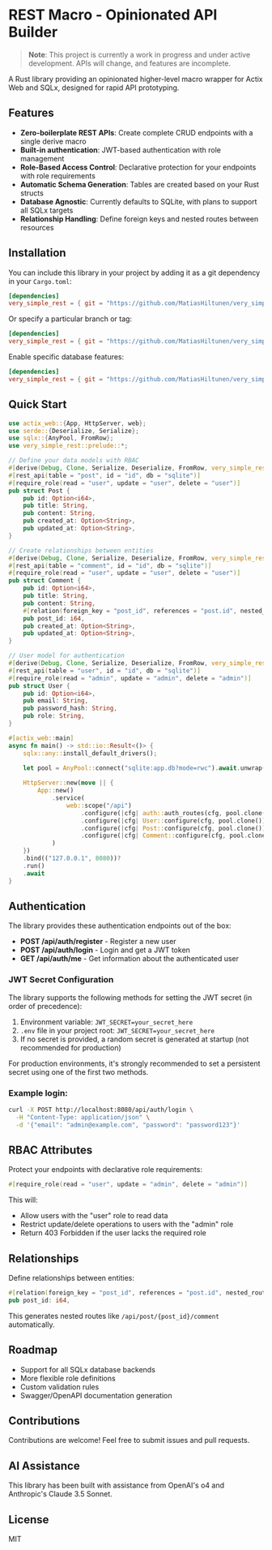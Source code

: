 # REST Macro - Opinionated API Builder

> **Note**: This project is currently a work in progress and under active development. APIs will change, and features are incomplete.

A Rust library providing an opinionated higher-level macro wrapper for Actix Web and SQLx, designed for rapid API prototyping.

## Features

- **Zero-boilerplate REST APIs**: Create complete CRUD endpoints with a single derive macro
- **Built-in authentication**: JWT-based authentication with role management
- **Role-Based Access Control**: Declarative protection for your endpoints with role requirements
- **Automatic Schema Generation**: Tables are created based on your Rust structs
- **Database Agnostic**: Currently defaults to SQLite, with plans to support all SQLx targets
- **Relationship Handling**: Define foreign keys and nested routes between resources

## Installation

You can include this library in your project by adding it as a git dependency in your `Cargo.toml`:

```toml
[dependencies]
very_simple_rest = { git = "https://github.com/MatiasHiltunen/very_simple_rest.git" }
```

Or specify a particular branch or tag:

```toml
[dependencies]
very_simple_rest = { git = "https://github.com/MatiasHiltunen/very_simple_rest.git", branch = "main" }
```

Enable specific database features:

```toml
[dependencies]
very_simple_rest = { git = "https://github.com/MatiasHiltunen/very_simple_rest.git", features = ["sqlite"] }
```

## Quick Start

```rust
use actix_web::{App, HttpServer, web};
use serde::{Deserialize, Serialize};
use sqlx::{AnyPool, FromRow};
use very_simple_rest::prelude::*;

// Define your data models with RBAC
#[derive(Debug, Clone, Serialize, Deserialize, FromRow, very_simple_rest::RestApi)]
#[rest_api(table = "post", id = "id", db = "sqlite")]
#[require_role(read = "user", update = "user", delete = "user")]
pub struct Post {
    pub id: Option<i64>,
    pub title: String,
    pub content: String,
    pub created_at: Option<String>,
    pub updated_at: Option<String>,
}

// Create relationships between entities
#[derive(Debug, Clone, Serialize, Deserialize, FromRow, very_simple_rest::RestApi)]
#[rest_api(table = "comment", id = "id", db = "sqlite")]
#[require_role(read = "user", update = "user", delete = "user")]
pub struct Comment {
    pub id: Option<i64>,
    pub title: String,
    pub content: String,
    #[relation(foreign_key = "post_id", references = "post.id", nested_route = "true")]
    pub post_id: i64,
    pub created_at: Option<String>,
    pub updated_at: Option<String>,
}

// User model for authentication
#[derive(Debug, Clone, Serialize, Deserialize, FromRow, very_simple_rest::RestApi)]
#[rest_api(table = "user", id = "id", db = "sqlite")]
#[require_role(read = "admin", update = "admin", delete = "admin")]
pub struct User {
    pub id: Option<i64>,
    pub email: String,
    pub password_hash: String,
    pub role: String,
}

#[actix_web::main]
async fn main() -> std::io::Result<()> {
    sqlx::any::install_default_drivers();
    
    let pool = AnyPool::connect("sqlite:app.db?mode=rwc").await.unwrap();

    HttpServer::new(move || {
        App::new()
            .service(
                web::scope("/api")
                    .configure(|cfg| auth::auth_routes(cfg, pool.clone()))
                    .configure(|cfg| User::configure(cfg, pool.clone()))
                    .configure(|cfg| Post::configure(cfg, pool.clone()))
                    .configure(|cfg| Comment::configure(cfg, pool.clone()))
            )
    })
    .bind(("127.0.0.1", 8080))?
    .run()
    .await
}
```

## Authentication

The library provides these authentication endpoints out of the box:

- **POST /api/auth/register** - Register a new user
- **POST /api/auth/login** - Login and get a JWT token
- **GET /api/auth/me** - Get information about the authenticated user

### JWT Secret Configuration

The library supports the following methods for setting the JWT secret (in order of precedence):

1. Environment variable: `JWT_SECRET=your_secret_here`
2. `.env` file in your project root: `JWT_SECRET=your_secret_here`
3. If no secret is provided, a random secret is generated at startup (not recommended for production)

For production environments, it's strongly recommended to set a persistent secret using one of the first two methods.

### Example login:

```bash
curl -X POST http://localhost:8080/api/auth/login \
  -H "Content-Type: application/json" \
  -d '{"email": "admin@example.com", "password": "password123"}'
```

## RBAC Attributes

Protect your endpoints with declarative role requirements:

```rust
#[require_role(read = "user", update = "admin", delete = "admin")]
```

This will:
- Allow users with the "user" role to read data
- Restrict update/delete operations to users with the "admin" role
- Return 403 Forbidden if the user lacks the required role

## Relationships

Define relationships between entities:

```rust
#[relation(foreign_key = "post_id", references = "post.id", nested_route = "true")]
pub post_id: i64,
```

This generates nested routes like `/api/post/{post_id}/comment` automatically.

## Roadmap

- Support for all SQLx database backends
- More flexible role definitions
- Custom validation rules
- Swagger/OpenAPI documentation generation

## Contributions

Contributions are welcome! Feel free to submit issues and pull requests.

## AI Assistance

This library has been built with assistance from OpenAI's o4 and Anthropic's Claude 3.5 Sonnet.

## License

MIT 